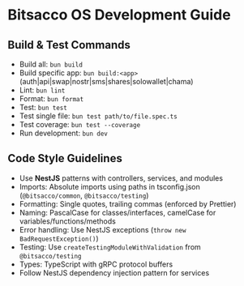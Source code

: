 # Bitsacco OS Development Guide

## Build & Test Commands
- Build all: `bun build`
- Build specific app: `bun build:<app>` (auth|api|swap|nostr|sms|shares|solowallet|chama)
- Lint: `bun lint`
- Format: `bun format`
- Test: `bun test`
- Test single file: `bun test path/to/file.spec.ts`
- Test coverage: `bun test --coverage`
- Run development: `bun dev`

## Code Style Guidelines
- Use **NestJS** patterns with controllers, services, and modules
- Imports: Absolute imports using paths in tsconfig.json (`@bitsacco/common`, `@bitsacco/testing`)
- Formatting: Single quotes, trailing commas (enforced by Prettier)
- Naming: PascalCase for classes/interfaces, camelCase for variables/functions/methods
- Error handling: Use NestJS exceptions (`throw new BadRequestException()`)
- Testing: Use `createTestingModuleWithValidation` from `@bitsacco/testing`
- Types: TypeScript with gRPC protocol buffers
- Follow NestJS dependency injection pattern for services